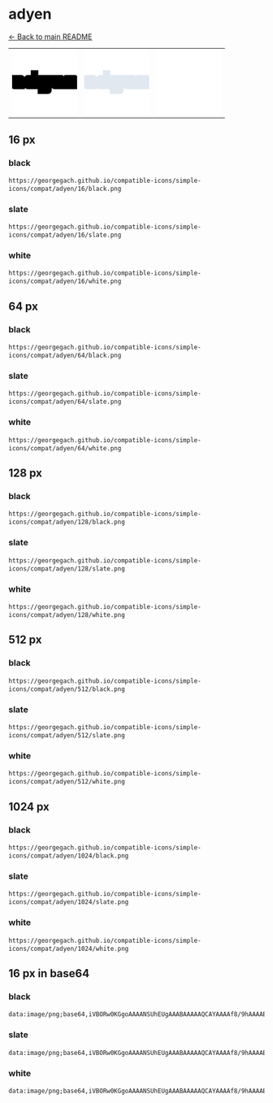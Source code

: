 # adyen

[← Back to main README](../../README.md)

<table><tr>
  <td><img src="./128/black.png" width="128" alt="adyen black icon" /></td>
  <td><img src="./128/slate.png" width="128" alt="adyen slate icon" /></td>
  <td><img src="./128/white.png" width="128" alt="adyen white icon" /></td>
</tr></table>

## 16 px

### black
```
https://georgegach.github.io/compatible-icons/simple-icons/compat/adyen/16/black.png
```

### slate
```
https://georgegach.github.io/compatible-icons/simple-icons/compat/adyen/16/slate.png
```

### white
```
https://georgegach.github.io/compatible-icons/simple-icons/compat/adyen/16/white.png
```

## 64 px

### black
```
https://georgegach.github.io/compatible-icons/simple-icons/compat/adyen/64/black.png
```

### slate
```
https://georgegach.github.io/compatible-icons/simple-icons/compat/adyen/64/slate.png
```

### white
```
https://georgegach.github.io/compatible-icons/simple-icons/compat/adyen/64/white.png
```

## 128 px

### black
```
https://georgegach.github.io/compatible-icons/simple-icons/compat/adyen/128/black.png
```

### slate
```
https://georgegach.github.io/compatible-icons/simple-icons/compat/adyen/128/slate.png
```

### white
```
https://georgegach.github.io/compatible-icons/simple-icons/compat/adyen/128/white.png
```

## 512 px

### black
```
https://georgegach.github.io/compatible-icons/simple-icons/compat/adyen/512/black.png
```

### slate
```
https://georgegach.github.io/compatible-icons/simple-icons/compat/adyen/512/slate.png
```

### white
```
https://georgegach.github.io/compatible-icons/simple-icons/compat/adyen/512/white.png
```

## 1024 px

### black
```
https://georgegach.github.io/compatible-icons/simple-icons/compat/adyen/1024/black.png
```

### slate
```
https://georgegach.github.io/compatible-icons/simple-icons/compat/adyen/1024/slate.png
```

### white
```
https://georgegach.github.io/compatible-icons/simple-icons/compat/adyen/1024/white.png
```

## 16 px in base64

### black
```
data:image/png;base64,iVBORw0KGgoAAAANSUhEUgAAABAAAAAQCAYAAAAf8/9hAAAABmJLR0QA/wD/AP+gvaeTAAAAm0lEQVQ4je3QPQ5BARAE4O/5F4kEpYQ4icM4jDPpVG6gRkKQEI34C55mJQqh0Jpqd3Yys7v88TOyb7geBlGPvhkkGOOKCXboooM5VqG7o4QUMzRRxDYJco8DLqighmMYir6MDU4oBJfLhHvxZavbS52PWRp9PdKf5ycJhmjgjAXacVortrlijSWqoUsjqPTpP4P4wxT9T8I/fsQDI8sivDJel6IAAAAASUVORK5CYII=
```

### slate
```
data:image/png;base64,iVBORw0KGgoAAAANSUhEUgAAABAAAAAQCAYAAAAf8/9hAAAABmJLR0QA/wD/AP+gvaeTAAAA00lEQVQ4je2RQS6DYQBE33xKKxJpdSMkGlsO4TDOYOFEzmDtDNaqRX9ClNhU6nsWFTsJiWXfeiZ5mYEl/8+wmR6Pm+nDePJ68pt8Rs3LJTinesVKeUaPgH3iDdIAYCqhAyheJ9lV25GnFngQeKvJdqm+W9hAUPqhlK9+L2Qd8xjoK2tJeoRWAavQ/naq+QAIEFwF2iEufN0i7C6sXAHSQi6M/ZTMqt4GBsCdZA/oBufCfWBSdTMlswRjGYqd/DTOqJmeg4eBea05G+x0T//4x5Lf8gn3zmDcJDQBxAAAAABJRU5ErkJggg==
```

### white
```
data:image/png;base64,iVBORw0KGgoAAAANSUhEUgAAABAAAAAQCAYAAAAf8/9hAAAABmJLR0QA/wD/AP+gvaeTAAAApklEQVQ4je3QTUoCcBQE8N+/L40gqJZC0kk8TGfoDJ3JXZdwbYGhReJGysIaN2/hRghq6azevDfMDI89/h9JbpO8Jrn7jb4lGWGNMRYY4AYTzEr3gy6CJ/TQwbwlCZZ4xxfOcIGPMlT8FG9Y4aR2Rwfl3tlq9b01H9ctxS8rHQ7RWpIHXOETz+ij4brarPGCKc5Llwrq7nxOkmGSSZLHJPc7hXv8HRtxCUB7UUKbEQAAAABJRU5ErkJggg==
```

